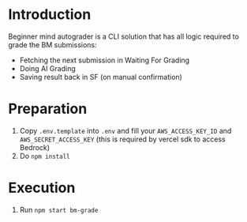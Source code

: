 # Introduction

Beginner mind autograder is a CLI solution that has all logic required to grade the BM submissions:

- Fetching the next submission in Waiting For Grading
- Doing AI Grading
- Saving result back in SF (on manual confirmation)

# Preparation

1. Copy `.env.template` into `.env` and fill your `AWS_ACCESS_KEY_ID` and `AWS_SECRET_ACCESS_KEY` (this is required by vercel sdk to access Bedrock)
2. Do `npm install`

# Execution

1. Run `npm start bm-grade`
